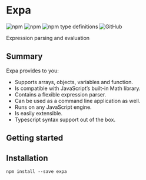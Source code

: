 # Expa

<img alt="npm" src="https://img.shields.io/npm/v/expa"> <img alt="npm" src="https://img.shields.io/npm/dm/expa?label=npm"> <img alt="npm type definitions" src="https://img.shields.io/npm/types/expa"> <img alt="GitHub" src="https://img.shields.io/github/license/udamir/expa">

Expression parsing and evaluation

## Summary
Expa provides to you:
- Supports arrays, objects, variables and function.
- Is compatible with JavaScript’s built-in Math library.
- Contains a flexible expression parser.
- Can be used as a command line application as well.
- Runs on any JavaScript engine.
- Is easily extensible.
- Typescript syntax support out of the box.

## Getting started

## Installation

```
npm install --save expa
```

